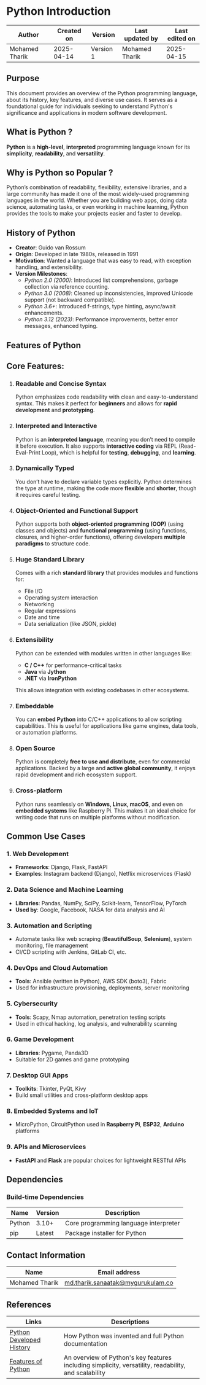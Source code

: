 #  **Python Introduction** 

| Author         | Created on     | Version         | Last updated by | Last edited on |
|----------------|----------------|-----------------|-----------------|----------------|
| Mohamed Tharik | 2025-04-14     |     Version 1          | Mohamed Tharik  | 2025-04-15     |

## Purpose

This document provides an overview of the Python programming language, about its history, key features, and diverse use cases. It serves as a foundational guide for individuals seeking to understand Python's significance and applications in modern software development.​

## **What is Python ?**

**Python** is a **high-level**, **interpreted** programming language known for its **simplicity**, **readability**, and **versatility**.

## **Why is Python so Popular ?**

Python’s combination of readability, flexibility, extensive libraries, and a large community has made it one of the most widely-used programming languages in the world. Whether you are building web apps, doing data science, automating tasks, or even working in machine learning, Python provides the tools to make your projects easier and faster to develop.

## **History of Python**

- **Creator**: Guido van Rossum  
- **Origin**: Developed in late 1980s, released in 1991  
- **Motivation**: Wanted a language that was easy to read, with exception handling, and extensibility.  
- **Version Milestones**:
  - *Python 2.0 (2000)*: Introduced list comprehensions, garbage collection via reference counting.  
  - *Python 3.0 (2008)*: Cleaned up inconsistencies, improved Unicode support (not backward compatible).  
  - *Python 3.6+*: Introduced f-strings, type hinting, async/await enhancements. 
  - *Python 3.12 (2023)*: Performance improvements, better error messages, enhanced typing.

## **Features of Python**

## Core Features:

1. ### **Readable and Concise Syntax**  
   Python emphasizes code readability with clean and easy-to-understand syntax. This makes it perfect for **beginners** and allows for **rapid development** and **prototyping**.

2. ### **Interpreted and Interactive**  
   Python is an **interpreted language**, meaning you don’t need to compile it before execution. It also supports **interactive coding** via REPL (Read-Eval-Print Loop), which is helpful for **testing**, **debugging**, and **learning**.

3. ### **Dynamically Typed**  
   You don’t have to declare variable types explicitly. Python determines the type at runtime, making the code more **flexible** and **shorter**, though it requires careful testing.

4. ### **Object-Oriented and Functional Support**  
   Python supports both **object-oriented programming (OOP)** (using classes and objects) and **functional programming** (using functions, closures, and higher-order functions), offering developers **multiple paradigms** to structure code.

5. ### **Huge Standard Library**  
   Comes with a rich **standard library** that provides modules and functions for:
   - File I/O  
   - Operating system interaction  
   - Networking  
   - Regular expressions  
   - Date and time  
   - Data serialization (like JSON, pickle)

6. ### **Extensibility**  
   Python can be extended with modules written in other languages like:
   - **C / C++** for performance-critical tasks  
   - **Java** via **Jython**  
   - **.NET** via **IronPython**  

   This allows integration with existing codebases in other ecosystems.

7. ### **Embeddable**  
   You can **embed Python** into C/C++ applications to allow scripting capabilities. This is useful for applications like game engines, data tools, or automation platforms.

8. ### **Open Source**  
   Python is completely **free to use and distribute**, even for commercial applications. Backed by a large and **active global community**, it enjoys rapid development and rich ecosystem support.

9. ### **Cross-platform**  
   Python runs seamlessly on **Windows, Linux, macOS**, and even on **embedded systems** like Raspberry Pi. This makes it an ideal choice for writing code that runs on multiple platforms without modification.

## Common Use Cases

### 1. Web Development
- **Frameworks**: Django, Flask, FastAPI  
- **Examples**: Instagram backend (Django), Netflix microservices (Flask)  

### 2. Data Science and Machine Learning
- **Libraries**: Pandas, NumPy, SciPy, Scikit-learn, TensorFlow, PyTorch  
- **Used by**: Google, Facebook, NASA for data analysis and AI  

### 3. Automation and Scripting
- Automate tasks like web scraping (**BeautifulSoup**, **Selenium**), system monitoring, file management  
- CI/CD scripting with Jenkins, GitLab CI, etc.  

### 4. DevOps and Cloud Automation
- **Tools**: Ansible (written in Python), AWS SDK (boto3), Fabric  
- Used for infrastructure provisioning, deployments, server monitoring  

### 5. Cybersecurity
- **Tools**: Scapy, Nmap automation, penetration testing scripts  
- Used in ethical hacking, log analysis, and vulnerability scanning  

### 6. Game Development
- **Libraries**: Pygame, Panda3D  
- Suitable for 2D games and game prototyping  

### 7. Desktop GUI Apps
- **Toolkits**: Tkinter, PyQt, Kivy  
- Build small utilities and cross-platform desktop apps  

### 8. Embedded Systems and IoT
- MicroPython, CircuitPython used in **Raspberry Pi**, **ESP32**, **Arduino** platforms  

### 9. APIs and Microservices
- **FastAPI** and **Flask** are popular choices for lightweight RESTful APIs  


## Dependencies
### Build-time Dependencies

| Name   | Version | Description                          |
|--------|---------|--------------------------------------|
| Python | 3.10+   | Core programming language interpreter |
| pip    | Latest  | Package installer for Python          |

## Contact Information

| Name | Email address         |
|------|------------------------|
| Mohamed Tharik  | md.tharik.sanaatak@mygurukulam.co    |

## References

| Links                                                                                                                                                                                                                     | Descriptions                                                                                         |
|---------------------------------------------------------------------------------------------------------------------------------------------------------------------------------------------------------------------------|------------------------------------------------------------------------------------------------------|
| [Python Developed History](https://en.wikipedia.org/wiki/Python_(programming_language)#:~:text=Python%20was%20conceived%20in%20the,implementation%20began%20in%20December%201989.)                                       | How Python was invented and full Python documentation                                               |
| [Features of Python](https://unstop.com/blog/features-of-python)                                                                                                                                                         | An overview of Python's key features including simplicity, versatility, readability, and scalability |




